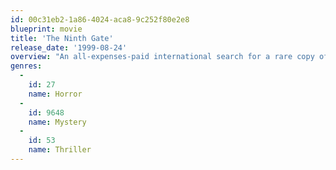 ```yaml
---
id: 00c31eb2-1a86-4024-aca8-9c252f80e2e8
blueprint: movie
title: 'The Ninth Gate'
release_date: '1999-08-24'
overview: "An all-expenses-paid international search for a rare copy of the book, 'The Nine Gates of the Shadow Kingdom' brings an unscrupulous book dealer deep into a world of murder, double-dealing and satanic worship."
genres:
  -
    id: 27
    name: Horror
  -
    id: 9648
    name: Mystery
  -
    id: 53
    name: Thriller
---
```


